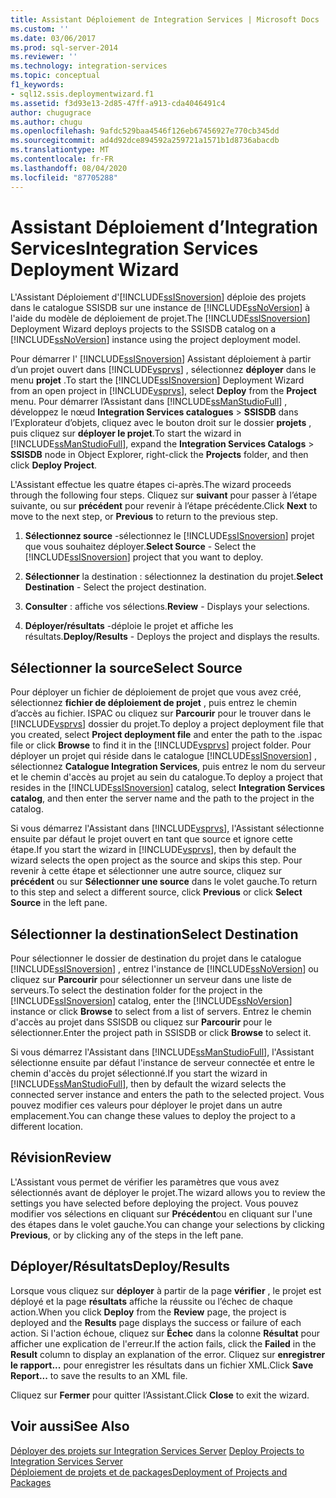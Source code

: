 ```yaml
---
title: Assistant Déploiement de Integration Services | Microsoft Docs
ms.custom: ''
ms.date: 03/06/2017
ms.prod: sql-server-2014
ms.reviewer: ''
ms.technology: integration-services
ms.topic: conceptual
f1_keywords:
- sql12.ssis.deploymentwizard.f1
ms.assetid: f3d93e13-2d85-47ff-a913-cda4046491c4
author: chugugrace
ms.author: chugu
ms.openlocfilehash: 9afdc529baa4546f126eb67456927e770cb345dd
ms.sourcegitcommit: ad4d92dce894592a259721a1571b1d8736abacdb
ms.translationtype: MT
ms.contentlocale: fr-FR
ms.lasthandoff: 08/04/2020
ms.locfileid: "87705288"
---
```

# <a name="integration-services-deployment-wizard"></a><span data-ttu-id="db2c6-102">Assistant Déploiement d’Integration Services</span><span class="sxs-lookup"><span data-stu-id="db2c6-102">Integration Services Deployment Wizard</span></span>
  <span data-ttu-id="db2c6-103">L'Assistant Déploiement d'[!INCLUDE[ssISnoversion](../includes/ssisnoversion-md.md)] déploie des projets dans le catalogue SSISDB sur une instance de [!INCLUDE[ssNoVersion](../includes/ssnoversion-md.md)] à l'aide du modèle de déploiement de projet.</span><span class="sxs-lookup"><span data-stu-id="db2c6-103">The [!INCLUDE[ssISnoversion](../includes/ssisnoversion-md.md)] Deployment Wizard deploys projects to the SSISDB catalog on a [!INCLUDE[ssNoVersion](../includes/ssnoversion-md.md)] instance using the project deployment model.</span></span>  
  
 <span data-ttu-id="db2c6-104">Pour démarrer l' [!INCLUDE[ssISnoversion](../includes/ssisnoversion-md.md)] Assistant déploiement à partir d’un projet ouvert dans [!INCLUDE[vsprvs](../includes/vsprvs-md.md)] , sélectionnez **déployer** dans le menu **projet** .</span><span class="sxs-lookup"><span data-stu-id="db2c6-104">To start the [!INCLUDE[ssISnoversion](../includes/ssisnoversion-md.md)] Deployment Wizard from an open project in [!INCLUDE[vsprvs](../includes/vsprvs-md.md)], select **Deploy** from the **Project** menu.</span></span> <span data-ttu-id="db2c6-105">Pour démarrer l’Assistant dans [!INCLUDE[ssManStudioFull](../includes/ssmanstudiofull-md.md)] , développez le nœud **Integration Services catalogues**  >  **SSISDB** dans l’Explorateur d’objets, cliquez avec le bouton droit sur le dossier **projets** , puis cliquez sur **déployer le projet**.</span><span class="sxs-lookup"><span data-stu-id="db2c6-105">To start the wizard in [!INCLUDE[ssManStudioFull](../includes/ssmanstudiofull-md.md)], expand the **Integration Services Catalogs** > **SSISDB** node in Object Explorer, right-click the **Projects** folder, and then click **Deploy Project**.</span></span>  
  
 <span data-ttu-id="db2c6-106">L'Assistant effectue les quatre étapes ci-après.</span><span class="sxs-lookup"><span data-stu-id="db2c6-106">The wizard proceeds through the following four steps.</span></span> <span data-ttu-id="db2c6-107">Cliquez sur **suivant** pour passer à l’étape suivante, ou sur **précédent** pour revenir à l’étape précédente.</span><span class="sxs-lookup"><span data-stu-id="db2c6-107">Click **Next** to move to the next step, or **Previous** to return to the previous step.</span></span>  
  
1.  <span data-ttu-id="db2c6-108">**Sélectionnez source** -sélectionnez le [!INCLUDE[ssISnoversion](../includes/ssisnoversion-md.md)] projet que vous souhaitez déployer.</span><span class="sxs-lookup"><span data-stu-id="db2c6-108">**Select Source** - Select the [!INCLUDE[ssISnoversion](../includes/ssisnoversion-md.md)] project that you want to deploy.</span></span>  
  
2.  <span data-ttu-id="db2c6-109">**Sélectionner** la destination : sélectionnez la destination du projet.</span><span class="sxs-lookup"><span data-stu-id="db2c6-109">**Select Destination** - Select the project destination.</span></span>  
  
3.  <span data-ttu-id="db2c6-110">**Consulter** : affiche vos sélections.</span><span class="sxs-lookup"><span data-stu-id="db2c6-110">**Review** - Displays your selections.</span></span>  
  
4.  <span data-ttu-id="db2c6-111">**Déployer/résultats** -déploie le projet et affiche les résultats.</span><span class="sxs-lookup"><span data-stu-id="db2c6-111">**Deploy/Results** - Deploys the project and displays the results.</span></span>  
  
## <a name="select-source"></a><span data-ttu-id="db2c6-112">Sélectionner la source</span><span class="sxs-lookup"><span data-stu-id="db2c6-112">Select Source</span></span>  
 <span data-ttu-id="db2c6-113">Pour déployer un fichier de déploiement de projet que vous avez créé, sélectionnez **fichier de déploiement de projet** , puis entrez le chemin d’accès au fichier. ISPAC ou cliquez sur **Parcourir** pour le trouver dans le [!INCLUDE[vsprvs](../includes/vsprvs-md.md)] dossier du projet.</span><span class="sxs-lookup"><span data-stu-id="db2c6-113">To deploy a project deployment file that you created, select **Project deployment file** and enter the path to the .ispac file or click **Browse** to find it in the [!INCLUDE[vsprvs](../includes/vsprvs-md.md)] project folder.</span></span> <span data-ttu-id="db2c6-114">Pour déployer un projet qui réside dans le catalogue [!INCLUDE[ssISnoversion](../includes/ssisnoversion-md.md)] , sélectionnez **Catalogue Integration Services**, puis entrez le nom du serveur et le chemin d'accès au projet au sein du catalogue.</span><span class="sxs-lookup"><span data-stu-id="db2c6-114">To deploy a project that resides in the [!INCLUDE[ssISnoversion](../includes/ssisnoversion-md.md)] catalog, select **Integration Services catalog**, and then enter the server name and the path to the project in the catalog.</span></span>  
  
 <span data-ttu-id="db2c6-115">Si vous démarrez l'Assistant dans [!INCLUDE[vsprvs](../includes/vsprvs-md.md)], l'Assistant sélectionne ensuite par défaut le projet ouvert en tant que source et ignore cette étape.</span><span class="sxs-lookup"><span data-stu-id="db2c6-115">If you start the wizard in [!INCLUDE[vsprvs](../includes/vsprvs-md.md)], then by default the wizard selects the open project as the source and skips this step.</span></span> <span data-ttu-id="db2c6-116">Pour revenir à cette étape et sélectionner une autre source, cliquez sur **précédent** ou sur **Sélectionner une source** dans le volet gauche.</span><span class="sxs-lookup"><span data-stu-id="db2c6-116">To return to this step and select a different source, click **Previous** or click **Select Source** in the left pane.</span></span>  
  
## <a name="select-destination"></a><span data-ttu-id="db2c6-117">Sélectionner la destination</span><span class="sxs-lookup"><span data-stu-id="db2c6-117">Select Destination</span></span>  
 <span data-ttu-id="db2c6-118">Pour sélectionner le dossier de destination du projet dans le catalogue [!INCLUDE[ssISnoversion](../includes/ssisnoversion-md.md)] , entrez l'instance de [!INCLUDE[ssNoVersion](../includes/ssnoversion-md.md)] ou cliquez sur **Parcourir** pour sélectionner un serveur dans une liste de serveurs.</span><span class="sxs-lookup"><span data-stu-id="db2c6-118">To select the destination folder for the project in the [!INCLUDE[ssISnoversion](../includes/ssisnoversion-md.md)] catalog, enter the [!INCLUDE[ssNoVersion](../includes/ssnoversion-md.md)] instance or click **Browse** to select from a list of servers.</span></span> <span data-ttu-id="db2c6-119">Entrez le chemin d'accès au projet dans SSISDB ou cliquez sur **Parcourir** pour le sélectionner.</span><span class="sxs-lookup"><span data-stu-id="db2c6-119">Enter the project path in SSISDB or click **Browse** to select it.</span></span>  
  
 <span data-ttu-id="db2c6-120">Si vous démarrez l'Assistant dans [!INCLUDE[ssManStudioFull](../includes/ssmanstudiofull-md.md)], l'Assistant sélectionne ensuite par défaut l'instance de serveur connectée et entre le chemin d'accès du projet sélectionné.</span><span class="sxs-lookup"><span data-stu-id="db2c6-120">If you start the wizard in [!INCLUDE[ssManStudioFull](../includes/ssmanstudiofull-md.md)], then by default the wizard selects the connected server instance and enters the path to the selected project.</span></span> <span data-ttu-id="db2c6-121">Vous pouvez modifier ces valeurs pour déployer le projet dans un autre emplacement.</span><span class="sxs-lookup"><span data-stu-id="db2c6-121">You can change these values to deploy the project to a different location.</span></span>  
  
## <a name="review"></a><span data-ttu-id="db2c6-122">Révision</span><span class="sxs-lookup"><span data-stu-id="db2c6-122">Review</span></span>  
 <span data-ttu-id="db2c6-123">L'Assistant vous permet de vérifier les paramètres que vous avez sélectionnés avant de déployer le projet.</span><span class="sxs-lookup"><span data-stu-id="db2c6-123">The wizard allows you to review the settings you have selected before deploying the project.</span></span> <span data-ttu-id="db2c6-124">Vous pouvez modifier vos sélections en cliquant sur **Précédent**ou en cliquant sur l'une des étapes dans le volet gauche.</span><span class="sxs-lookup"><span data-stu-id="db2c6-124">You can change your selections by clicking **Previous**, or by clicking any of the steps in the left pane.</span></span>  
  
## <a name="deployresults"></a><span data-ttu-id="db2c6-125">Déployer/Résultats</span><span class="sxs-lookup"><span data-stu-id="db2c6-125">Deploy/Results</span></span>  
 <span data-ttu-id="db2c6-126">Lorsque vous cliquez sur **déployer** à partir de la page **vérifier** , le projet est déployé et la page **résultats** affiche la réussite ou l’échec de chaque action.</span><span class="sxs-lookup"><span data-stu-id="db2c6-126">When you click **Deploy** from the **Review** page, the project is deployed and the **Results** page displays the success or failure of each action.</span></span> <span data-ttu-id="db2c6-127">Si l'action échoue, cliquez sur **Échec** dans la colonne **Résultat** pour afficher une explication de l'erreur.</span><span class="sxs-lookup"><span data-stu-id="db2c6-127">If the action fails, click the **Failed** in the **Result** column to display an explanation of the error.</span></span> <span data-ttu-id="db2c6-128">Cliquez sur **enregistrer le rapport...** pour enregistrer les résultats dans un fichier XML.</span><span class="sxs-lookup"><span data-stu-id="db2c6-128">Click **Save Report...** to save the results to an XML file.</span></span>  
  
 <span data-ttu-id="db2c6-129">Cliquez sur **Fermer** pour quitter l’Assistant.</span><span class="sxs-lookup"><span data-stu-id="db2c6-129">Click **Close** to exit the wizard.</span></span>  
  
## <a name="see-also"></a><span data-ttu-id="db2c6-130">Voir aussi</span><span class="sxs-lookup"><span data-stu-id="db2c6-130">See Also</span></span>  
 <span data-ttu-id="db2c6-131">[Déployer des projets sur Integration Services Server](../../2014/integration-services/deploy-projects-to-integration-services-server.md) </span><span class="sxs-lookup"><span data-stu-id="db2c6-131">[Deploy Projects to Integration Services Server](../../2014/integration-services/deploy-projects-to-integration-services-server.md) </span></span>  
 [<span data-ttu-id="db2c6-132">Déploiement de projets et de packages</span><span class="sxs-lookup"><span data-stu-id="db2c6-132">Deployment of Projects and Packages</span></span>](packages/deploy-integration-services-ssis-projects-and-packages.md)  
  
  
